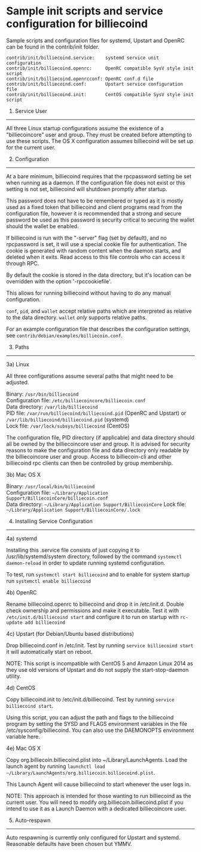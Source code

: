 Sample init scripts and service configuration for billiecoind
==========================================================

Sample scripts and configuration files for systemd, Upstart and OpenRC
can be found in the contrib/init folder.

    contrib/init/billiecoind.service:    systemd service unit configuration
    contrib/init/billiecoind.openrc:     OpenRC compatible SysV style init script
    contrib/init/billiecoind.openrcconf: OpenRC conf.d file
    contrib/init/billiecoind.conf:       Upstart service configuration file
    contrib/init/billiecoind.init:       CentOS compatible SysV style init script

1. Service User
---------------------------------

All three Linux startup configurations assume the existence of a "billiecoincore" user
and group.  They must be created before attempting to use these scripts.
The OS X configuration assumes billiecoind will be set up for the current user.

2. Configuration
---------------------------------

At a bare minimum, billiecoind requires that the rpcpassword setting be set
when running as a daemon.  If the configuration file does not exist or this
setting is not set, billiecoind will shutdown promptly after startup.

This password does not have to be remembered or typed as it is mostly used
as a fixed token that billiecoind and client programs read from the configuration
file, however it is recommended that a strong and secure password be used
as this password is security critical to securing the wallet should the
wallet be enabled.

If billiecoind is run with the "-server" flag (set by default), and no rpcpassword is set,
it will use a special cookie file for authentication. The cookie is generated with random
content when the daemon starts, and deleted when it exits. Read access to this file
controls who can access it through RPC.

By default the cookie is stored in the data directory, but it's location can be overridden
with the option '-rpccookiefile'.

This allows for running billiecoind without having to do any manual configuration.

`conf`, `pid`, and `wallet` accept relative paths which are interpreted as
relative to the data directory. `wallet` *only* supports relative paths.

For an example configuration file that describes the configuration settings,
see `contrib/debian/examples/billiecoin.conf`.

3. Paths
---------------------------------

3a) Linux

All three configurations assume several paths that might need to be adjusted.

Binary:              `/usr/bin/billiecoind`  
Configuration file:  `/etc/billiecoincore/billiecoin.conf`  
Data directory:      `/var/lib/billiecoind`  
PID file:            `/var/run/billiecoind/billiecoind.pid` (OpenRC and Upstart) or `/var/lib/billiecoind/billiecoind.pid` (systemd)  
Lock file:           `/var/lock/subsys/billiecoind` (CentOS)  

The configuration file, PID directory (if applicable) and data directory
should all be owned by the billiecoincore user and group.  It is advised for security
reasons to make the configuration file and data directory only readable by the
billiecoincore user and group.  Access to billiecoin-cli and other billiecoind rpc clients
can then be controlled by group membership.

3b) Mac OS X

Binary:              `/usr/local/bin/billiecoind`  
Configuration file:  `~/Library/Application Support/BilliecoinCore/billiecoin.conf`  
Data directory:      `~/Library/Application Support/BilliecoinCore`
Lock file:           `~/Library/Application Support/BilliecoinCore/.lock`

4. Installing Service Configuration
-----------------------------------

4a) systemd

Installing this .service file consists of just copying it to
/usr/lib/systemd/system directory, followed by the command
`systemctl daemon-reload` in order to update running systemd configuration.

To test, run `systemctl start billiecoind` and to enable for system startup run
`systemctl enable billiecoind`

4b) OpenRC

Rename billiecoind.openrc to billiecoind and drop it in /etc/init.d.  Double
check ownership and permissions and make it executable.  Test it with
`/etc/init.d/billiecoind start` and configure it to run on startup with
`rc-update add billiecoind`

4c) Upstart (for Debian/Ubuntu based distributions)

Drop billiecoind.conf in /etc/init.  Test by running `service billiecoind start`
it will automatically start on reboot.

NOTE: This script is incompatible with CentOS 5 and Amazon Linux 2014 as they
use old versions of Upstart and do not supply the start-stop-daemon utility.

4d) CentOS

Copy billiecoind.init to /etc/init.d/billiecoind. Test by running `service billiecoind start`.

Using this script, you can adjust the path and flags to the billiecoind program by
setting the SYSD and FLAGS environment variables in the file
/etc/sysconfig/billiecoind. You can also use the DAEMONOPTS environment variable here.

4e) Mac OS X

Copy org.billiecoin.billiecoind.plist into ~/Library/LaunchAgents. Load the launch agent by
running `launchctl load ~/Library/LaunchAgents/org.billiecoin.billiecoind.plist`.

This Launch Agent will cause billiecoind to start whenever the user logs in.

NOTE: This approach is intended for those wanting to run billiecoind as the current user.
You will need to modify org.billiecoin.billiecoind.plist if you intend to use it as a
Launch Daemon with a dedicated billiecoincore user.

5. Auto-respawn
-----------------------------------

Auto respawning is currently only configured for Upstart and systemd.
Reasonable defaults have been chosen but YMMV.
